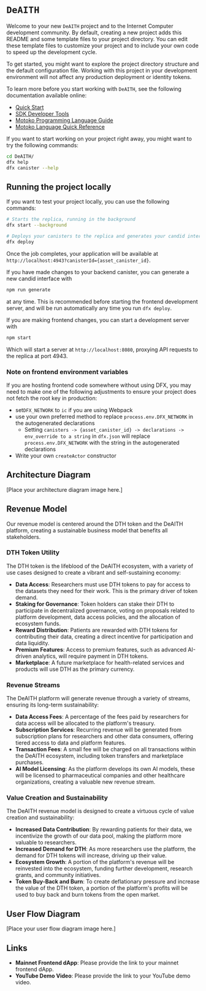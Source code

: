# `DeAITH`

Welcome to your new `DeAITH` project and to the Internet Computer development community. By default, creating a new project adds this README and some template files to your project directory. You can edit these template files to customize your project and to include your own code to speed up the development cycle.

To get started, you might want to explore the project directory structure and the default configuration file. Working with this project in your development environment will not affect any production deployment or identity tokens.

To learn more before you start working with `DeAITH`, see the following documentation available online:

- [Quick Start](https://internetcomputer.org/docs/current/developer-docs/setup/deploy-locally)
- [SDK Developer Tools](https://internetcomputer.org/docs/current/developer-docs/setup/install)
- [Motoko Programming Language Guide](https://internetcomputer.org/docs/current/motoko/main/motoko)
- [Motoko Language Quick Reference](https://internetcomputer.org/docs/current/motoko/main/language-manual)

If you want to start working on your project right away, you might want to try the following commands:

```bash
cd DeAITH/
dfx help
dfx canister --help
```

## Running the project locally

If you want to test your project locally, you can use the following commands:

```bash
# Starts the replica, running in the background
dfx start --background

# Deploys your canisters to the replica and generates your candid interface
dfx deploy
```

Once the job completes, your application will be available at `http://localhost:4943?canisterId={asset_canister_id}`.

If you have made changes to your backend canister, you can generate a new candid interface with

```bash
npm run generate
```

at any time. This is recommended before starting the frontend development server, and will be run automatically any time you run `dfx deploy`.

If you are making frontend changes, you can start a development server with

```bash
npm start
```

Which will start a server at `http://localhost:8080`, proxying API requests to the replica at port 4943.

### Note on frontend environment variables

If you are hosting frontend code somewhere without using DFX, you may need to make one of the following adjustments to ensure your project does not fetch the root key in production:

- set`DFX_NETWORK` to `ic` if you are using Webpack
- use your own preferred method to replace `process.env.DFX_NETWORK` in the autogenerated declarations
  - Setting `canisters -> {asset_canister_id} -> declarations -> env_override to a string` in `dfx.json` will replace `process.env.DFX_NETWORK` with the string in the autogenerated declarations
- Write your own `createActor` constructor

## Architecture Diagram

[Place your architecture diagram image here.]

## Revenue Model

Our revenue model is centered around the DTH token and the DeAITH platform, creating a sustainable business model that benefits all stakeholders.

### DTH Token Utility
The DTH token is the lifeblood of the DeAITH ecosystem, with a variety of use cases designed to create a vibrant and self-sustaining economy:

- **Data Access**: Researchers must use DTH tokens to pay for access to the datasets they need for their work. This is the primary driver of token demand.
- **Staking for Governance**: Token holders can stake their DTH to participate in decentralized governance, voting on proposals related to platform development, data access policies, and the allocation of ecosystem funds.
- **Reward Distribution**: Patients are rewarded with DTH tokens for contributing their data, creating a direct incentive for participation and data liquidity.
- **Premium Features**: Access to premium features, such as advanced AI-driven analytics, will require payment in DTH tokens.
- **Marketplace**: A future marketplace for health-related services and products will use DTH as the primary currency.

### Revenue Streams
The DeAITH platform will generate revenue through a variety of streams, ensuring its long-term sustainability:

- **Data Access Fees**: A percentage of the fees paid by researchers for data access will be allocated to the platform's treasury.
- **Subscription Services**: Recurring revenue will be generated from subscription plans for researchers and other data consumers, offering tiered access to data and platform features.
- **Transaction Fees**: A small fee will be charged on all transactions within the DeAITH ecosystem, including token transfers and marketplace purchases.
- **AI Model Licensing**: As the platform develops its own AI models, these will be licensed to pharmaceutical companies and other healthcare organizations, creating a valuable new revenue stream.

### Value Creation and Sustainability
The DeAITH revenue model is designed to create a virtuous cycle of value creation and sustainability:

- **Increased Data Contribution**: By rewarding patients for their data, we incentivize the growth of our data pool, making the platform more valuable to researchers.
- **Increased Demand for DTH**: As more researchers use the platform, the demand for DTH tokens will increase, driving up their value.
- **Ecosystem Growth**: A portion of the platform's revenue will be reinvested into the ecosystem, funding further development, research grants, and community initiatives.
- **Token Buy-Back and Burn**: To create deflationary pressure and increase the value of the DTH token, a portion of the platform's profits will be used to buy back and burn tokens from the open market.

## User Flow Diagram

[Place your user flow diagram image here.]

## Links

- **Mainnet Frontend dApp**: Please provide the link to your mainnet frontend dApp.
- **YouTube Demo Video**: Please provide the link to your YouTube demo video.
